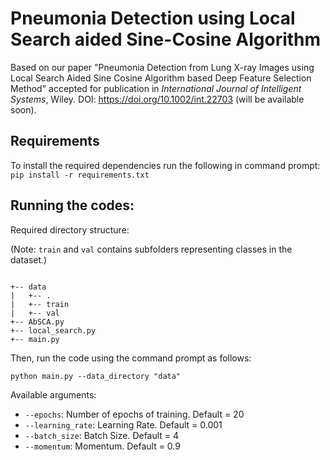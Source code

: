 # Pneumonia Detection using Local Search aided Sine-Cosine Algorithm
Based on our paper "Pneumonia Detection from Lung X-ray Images using Local Search Aided Sine Cosine Algorithm based Deep Feature Selection Method" accepted for publication in _International Journal of Intelligent Systems_, Wiley. DOI: https://doi.org/10.1002/int.22703 (will be available soon).

## Requirements
To install the required dependencies run the following in command prompt:
`pip install -r requirements.txt`

## Running the codes:
Required directory structure:

(Note: ``train`` and ``val`` contains subfolders representing classes in the dataset.)

```

+-- data
|   +-- .
|   +-- train
|   +-- val
+-- AbSCA.py
+-- local_search.py
+-- main.py

```
Then, run the code using the command prompt as follows:

`python main.py --data_directory "data"`

Available arguments:
- `--epochs`: Number of epochs of training. Default = 20
- `--learning_rate`: Learning Rate. Default = 0.001
- `--batch_size`: Batch Size. Default = 4
- `--momentum`: Momentum. Default = 0.9

